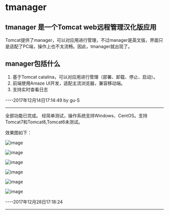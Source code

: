 # tmanager

## tmanager 是一个Tomcat web远程管理汉化版应用

Tomcat提供了manager，可以对应用进行管理，不过manager是英文版，界面只是适配了PC端，操作上也不太流畅。因此，tmanager就出现了。


## manager包括什么
1. 基于Tomcat catalina，可以对应用进行管理（部署、卸载、停止、启动）。
2. 前端使用Amaze UI开发，适配主流浏览器，兼容移动端。
3. 支持实时查看日志

----2017年12月14日17:14:49 by gu-S 

---

全部功能已完成。
经简单测试，操作系统支持Windows、CentOS。支持Tomcat7和Tomcat8,Tomcat6未测试。


效果图如下：

![image](https://github.com/graceup/tmanager/blob/master/pic/pc/1.png)

![image](https://github.com/graceup/tmanager/blob/master/pic/pc/2.png)

![image](https://github.com/graceup/tmanager/blob/master/pic/pc/3.png)

![image](https://github.com/graceup/tmanager/blob/master/pic/pc/4.png)

![image](https://github.com/graceup/tmanager/blob/master/pic/pc/5.png)

![image](https://github.com/graceup/tmanager/blob/master/pic/pc/6.png)

 

----2017年12月28日17:18:24

---


